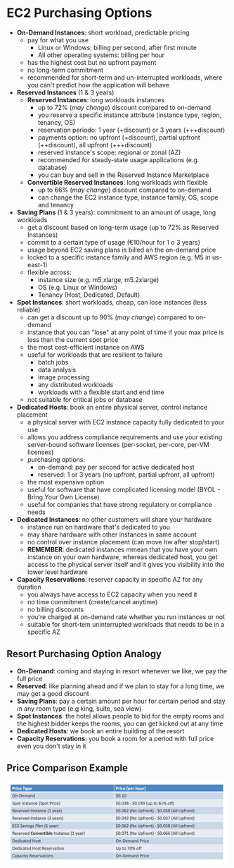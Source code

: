 # EC2 Purchasing Options

- **On-Demand Instances**: short workload, predictable pricing
    - pay for what you use 
        - Linux or WIndows: billing per second, after first minute
        - All other operating systems: billing per hour
    - has the highest cost but no upfront payment
    - no long-term commitment
    - recommended for short-term and un-interrupted workloads, where you can't predict how the application will behave
- **Reserved Instances** (1 & 3 years)
    - **Reserved Instances**: long workloads
        instances
        - up to 72% (*may change*) discount compared to on-demand
        - you reserve a specific instance attribute (instance type, region, tenancy, OS)
        - reservation periodo: 1 year (+discount) or 3 years (+++discount)
        - payments option: no upfront (+discount), partial upfront (++discount), all upfront (+++discount)
        - reserved instance's scope: regional or zonal (AZ)
        - recommended for steady-state usage applications (e.g. database)
        - you can buy and sell in the Reserved Instance Marketplace
    - **Convertible Reserved Instances**: long workloads with flexible
        - up to 66% (*may change*) discount compared to on-demand
        - can change the EC2 instance type, instance family, OS, scope and tenancy 
- **Saving Plans** (1 & 3 years): commitment to an amount of usage, long workloads
    - get a discount based on long-term usage (up to 72% as Reserved Instances)
    - commit to a certain type of usage (€10/hour for 1 o 3 years)
    - usage beyond EC2 saving plans is billed an the on-demand price
    - locked to a specific instance family and AWS region (e.g. M5 in us-east-1)
    - flexible across:
        - instance size (e.g. m5.xlarge, m5.2xlarge)
        - OS (e.g. Linux or Windows)
        - Tenancy (Host, Dedicated, Default)
- **Spot Instances**: short workloads, cheap, can lose instances (less reliable)
    - can get a discount up to 90% (*may change*) compared to on-demand
    - instance that you can "lose" at any point of time if your max price is less than the current spot price
    - the most cost-efficient instance on AWS
    - useful for workloads that are resilient to failure
        - batch jobs
        - data analysis
        - image processing
        - any distributed workloads
        - workloads with a flexible start and end time
    - not suitable for critical jobs or database
- **Dedicated Hosts**: book an entire physical server, control instance placement
    - a physical server with EC2 instance capacity fully dedicated to your use
    - allows you address compliance requirements and use your existing server-bound software licenses (per-socket, per-core, per-VM licenses)
    - purchasing options:
        - on-demand: pay per second for active dedicated host
        - reserved: 1 or 3 years (no upfront, partial upfront, all upfront)
    - the most expensive option
    - useful for software that have complicated licensing model (BYOL - Bring Your Own License)
    - useful for companies that have strong regulatory or compliance needs
- **Dedicated Instances**: no other customers will share your hardware
    - instance run on hardware that's dedicated to you
    - may share hardware with other instances in same account
    - no control over instance placement (can move hw after stop/start)
    - **REMEMBER**: dedicated instances mmean that you have your own instance on your own hardware, whereas dedicated host, you get access to the physical server itself and it gives you visibility into the lower level hardware
- **Capacity Reservations**: reserver capacity in specific AZ for any duration
    - you always have access to EC2 capacity when you need it
    - no time commitment (create/cancel anytime)
    - no billing discounts
    - you're charged at on-demand rate whether you run instances or not
    - suitable for short-tem uninterrupted workloads that needs to be in a specific AZ

## Resort Purchasing Option Analogy

- **On-Demand**: coming and staying in resort whenever we like, we pay the full price
- **Reserved**: like planning ahead and if we plan to stay for a long time, we may get a good discount
- **Saving Plans**: pay a certain amount per hour for certain period and stay in any room type (e.g king, suite, sea view)
- **Spot Instances**: the hotel allows people to bid for the empty rooms and the highest bidder keeps the rooms, you can get kicked out at any time
- **Dedicated Hosts**: we book an entire building of the resort
- **Capacity Reservations**: you book a room for a period with full price even you don't stay in it

## Price Comparison Example

![EC2 Price Comparison](../../images/ec2/ec2_price_comparison.png)

